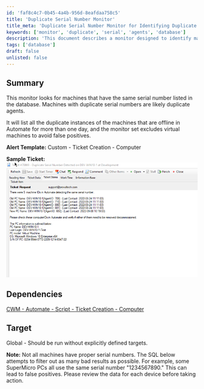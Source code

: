 ```yaml
---
id: 'faf8c4c7-0b45-4a4b-956d-8eafdaa758c5'
title: 'Duplicate Serial Number Monitor'
title_meta: 'Duplicate Serial Number Monitor for Identifying Duplicate Agents'
keywords: ['monitor', 'duplicate', 'serial', 'agents', 'database']
description: 'This document describes a monitor designed to identify machines with duplicate serial numbers listed in the database, which may indicate duplicate agents. It specifically targets offline machines in Automate for more than one day, excluding virtual machines to minimize false positives. The document also includes details on alert templates and dependencies.'
tags: ['database']
draft: false
unlisted: false
---
```


## Summary

This monitor looks for machines that have the same serial number listed in the database. Machines with duplicate serial numbers are likely duplicate agents.

It will list all the duplicate instances of the machines that are offline in Automate for more than one day, and the monitor set excludes virtual machines to avoid false positives.

**Alert Template:** Custom - Ticket Creation - Computer

**Sample Ticket:**  
![Sample Ticket](../../../static/img/Agent---Duplicate-Serial-Number/image_1.png)

## Dependencies

[CWM - Automate - Script - Ticket Creation - Computer](<../scripts/Ticket Creation - Computer.md>)

## Target

Global - Should be run without explicitly defined targets.

**Note:** Not all machines have proper serial numbers. The SQL below attempts to filter out as many bad results as possible. For example, some SuperMicro PCs all use the same serial number "1234567890." This can lead to false positives. Please review the data for each device before taking action.
